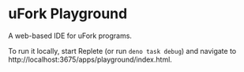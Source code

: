 # uFork Playground

A web-based IDE for uFork programs.

To run it locally, start Replete (or run `deno task debug`) and navigate to
http://localhost:3675/apps/playground/index.html.
